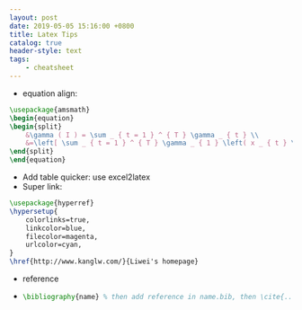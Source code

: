 ```yaml
---
layout: post
date: 2019-05-05 15:16:00 +0800
title: Latex Tips
catalog: true
header-style: text
tags:
    - cheatsheet
---
```




- equation align:

```latex
\usepackage{amsmath}
\begin{equation}
\begin{split}
    &\gamma ( I ) = \sum _ { t = 1 } ^ { T } \gamma _ { t } \\
    &=\left[ \sum _ { t = 1 } ^ { T } \gamma _ { 1 } \left( x _ { t } \right) , \sum _ { t = 1 } ^ { T } \gamma _ { 2 } \left( x _ { t } \right) , \ldots , \sum _ { t = 1 } ^ { T } \gamma _ { N } \left( x _ { t } \right) \right]
\end{split}
\end{equation}
```

- Add table quicker: use excel2latex
- Super link:

```latex
\usepackage{hyperref}
\hypersetup{
    colorlinks=true,
    linkcolor=blue,
    filecolor=magenta,      
    urlcolor=cyan,
}
\href{http://www.kanglw.com/}{Liwei's homepage}
```

- reference

- ```latex
  \bibliography{name} % then add reference in name.bib, then \cite{...}
  ```
